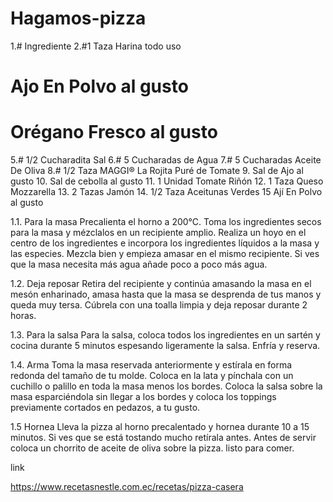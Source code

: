# Hagamos-pizza
1.# Ingrediente
2.#1 Taza Harina todo uso 
 #  Ajo En Polvo al gusto
# Orégano Fresco al gusto
5.#  1/2 Cucharadita Sal
6.#  5 Cucharadas de Agua
7.#  5 Cucharadas Aceite De Oliva
8.#  1/2 Taza MAGGI® La Rojita Puré de Tomate
9. Sal de Ajo al gusto
10. Sal de cebolla al gusto
11. 1 Unidad Tomate Riñón
12. 1 Taza Queso Mozzarella
13. 2 Tazas Jamón
14. 1/2 Taza Aceitunas Verdes
15 Ají En Polvo al gusto

1.1. Para la masa
  Precalienta el horno a 200°C. Toma los ingredientes secos para la masa y mézclalos en un recipiente amplio. Realiza un hoyo en el centro de los ingredientes e incorpora los ingredientes líquidos a la masa y las especies. Mezcla bien y empieza amasar en el mismo recipiente. Si ves que la masa necesita más agua añade poco a poco más agua.
  
  
  1.2. Deja reposar
  Retira del recipiente y continúa amasando la masa en el mesón enharinado, amasa hasta que la masa se desprenda de tus manos y queda muy tersa. Cúbrela con una toalla limpia y deja reposar durante 2 horas.
  
  
 1.3. Para la salsa
  Para la salsa, coloca todos los ingredientes en un sartén y cocina durante 5 minutos espesando ligeramente la salsa. Enfría y reserva.
  
  
1.4.  Arma
Toma la masa reservada anteriormente y estírala en forma redonda del tamaño de tu molde. Coloca en la lata y pínchala con un cuchillo o palillo en toda la masa menos los bordes. Coloca la salsa sobre la masa esparciéndola sin llegar a los bordes y coloca los toppings previamente cortados en pedazos, a tu gusto.


1.5 Hornea
 Lleva la pizza al horno precalentado y hornea durante 10 a 15 minutos. Si ves que se está tostando mucho retírala antes. Antes de servir coloca un chorrito de aceite de oliva sobre la pizza.
 listo para comer. 
 
 link
 
 https://www.recetasnestle.com.ec/recetas/pizza-casera
